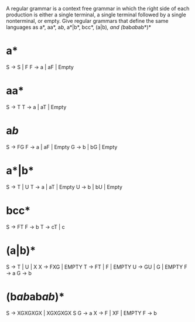 A regular grammar is a context free grammar in which the right side of each production is either a 
single terminal, a single terminal followed by a single nonterminal, or empty. 
Give regular grammars that define the same languages as a*, aa*, a*b*, a*|b*, bcc*, (a|b)*, and (b*ab*ab*ab*)*

# a* 
S -> S | F
F -> a | aF | Empty

# aa*
S -> T 
T -> a | aT | Empty

# a*b* 
S ->  FG 
F -> a | aF | Empty
G -> b | bG | Empty

# a*|b*
S -> T | U
T -> a | aT | Empty
U -> b | bU | Empty

# bcc*
S -> FT
F -> b 
T -> cT | c

# (a|b)*
S -> T | U | X
X -> FXG | EMPTY 
T -> FT | F | EMPTY
U -> GU | G | EMPTY
F -> a
G -> b 

# (b*ab*ab*ab*)*

S -> XGXGXGX | XGXGXGX S 
G -> a
X -> F | XF | EMPTY
F -> b 
